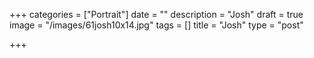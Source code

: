 +++
categories = ["Portrait"]
date = ""
description = "Josh"
draft = true
image = "/images/61josh10x14.jpg"
tags = []
title = "Josh"
type = "post"

+++
